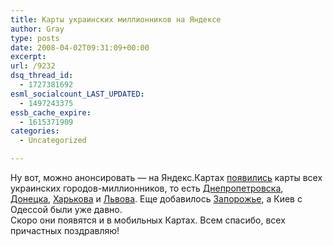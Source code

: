 ```yaml
---
title: Карты украинских миллионников на Яндексе
author: Gray
type: posts
date: 2008-04-02T09:31:09+00:00
excerpt:
url: /9232
dsq_thread_id:
  - 1727381692
esml_socialcount_LAST_UPDATED:
  - 1497243375
essb_cache_expire:
  - 1615371909
categories:
  - Uncategorized

---
```








Ну вот, можно анонсировать &#8212; на Яндекс.Картах <a href="http://maps.yandex.ua/?index=1" target="_blank">появились</a> карты всех украинских городов-миллионников, то есть <a href="http://maps.yandex.ua/dnepropetrovsk" target="_blank">Днепропетровска</a>, <a href="http://maps.yandex.ua/donezk" target="_blank">Донецка</a>, <a href="http://maps.yandex.ua/kharkov" target="_blank">Харькова</a> и <a href="http://maps.yandex.ua/lvov" target="_blank">Львова</a>. Еще добавилось <a href="http://maps.yandex.ua/zaporozhie" target="_blank">Запорожье</a>, а Киев с Одессой были уже давно.  
Скоро они появятся и в мобильных Картах. Всем спасибо, всех причастных поздравляю!